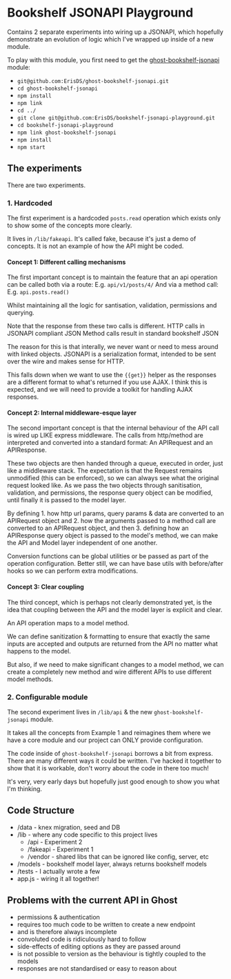 # Bookshelf JSONAPI Playground

Contains 2 separate experiments into wiring up a JSONAPI, which hopefully
demonstrate an evolution of logic which I've wrapped up inside of a new module.

To play with this module, you first need to get the [ghost-bookshelf-jsonapi](https://github.com/ErisDS/ghost-bookshelf-jsonapi) module:

- `git@github.com:ErisDS/ghost-bookshelf-jsonapi.git`
- `cd ghost-bookshelf-jsonapi`
- `npm install`
- `npm link`
- `cd ../`
- `git clone git@github.com:ErisDS/bookshelf-jsonapi-playground.git`
- `cd bookshelf-jsonapi-playground`
- `npm link ghost-bookshelf-jsonapi`
- `npm install`
- `npm start`

## The experiments

There are two experiments.
 
### 1. Hardcoded
 
The first experiment is a hardcoded `posts.read` operation which exists only to show
some of the concepts more clearly. 

It lives in `/lib/fakeapi`. It's called fake, because it's just a demo of concepts. 
It is not an example of how the API might be coded. 

#### Concept 1: Different calling mechanisms

The first important concept is to maintain the feature that an api operation can be called both via a route:
E.g. `api/v1/posts/4/`
And via a method call:
E.g. `api.posts.read()`

Whilst maintaining all the logic for santisation, validation, permissions and querying.

Note that the response from these two calls is different.
HTTP calls in JSONAPI compliant JSON
Method calls result in standard bookshelf JSON

The reason for this is that interally, we never want or need to mess around with linked objects.
JSONAPI is a serialization format, intended to be sent over the wire and makes sense for HTTP.

This falls down when we want to use the `{{get}}` helper as the responses are a different format to what's 
returned if you use AJAX. I think this is expected, and we will need to provide a toolkit for handling AJAX responses.

#### Concept 2: Internal middleware-esque layer

The second important concept is that the internal behaviour of the API call is wired up LIKE express middleware.
The calls from http/method are interpreted and converted into a standard format: An APIRequest and an APIResponse.

These two objects are then handed through a queue, executed in order, just like a middleware stack.
The expectation is that the Request remains unmodified (this can be enforced), so we can always see what the 
original request looked like. As we pass the two objects through sanitisation, validation, and permissions, the
response query object can be modified, until finally it is passed to the model layer.

By defining 1. how http url params, query params & data are converted to an APIRequest object and 2. how the
arguments passed to a method call are converted to an APIRequest object, and then 3. defining how an APIResponse query
object is passed to the model's method, we can make the API and Model layer independent of one another.

Conversion functions can be global utilities or be passed as part of the operation configuration.
Better still, we can have base utils with before/after hooks so we can perform extra modifications.

#### Concept 3: Clear coupling

The third concept, which is perhaps not clearly demonstrated yet, is the idea that coupling between the API
and the model layer is explicit and clear.

An API operation maps to a model method.

We can define sanitization & formatting to ensure that exactly the same inputs are accepted
and outputs are returned from the API no matter what happens to the model.

But also, if we need to make significant changes to a model method, we can create a completely
new method and wire different APIs to use different model methods.

### 2. Configurable module

The second experiment lives in `/lib/api` & the new `ghost-bookshelf-jsonapi` module.
 
It takes all the concepts from Example 1 and reimagines them where we have a core module and our project can ONLY
provide configuration.

The code inside of `ghost-bookshelf-jsonapi` borrows a bit from express. There are many different ways it could be written.
I've hacked it together to show that it is workable, don't worry about the code in there too much! 

It's very, very early days but hopefully just good enough to show you what I'm thinking.
 
 
## Code Structure
* /data - knex migration, seed and DB
* /lib - where any code specific to this project lives
    - /api - Experiment 2
    - /fakeapi - Experiment 1
    - /vendor - shared libs that can be ignored like config, server, etc
* /models - bookshelf model layer, always returns bookshelf models
* /tests - I actually wrote a few 
* app.js - wiring it all together! 

## Problems with the current API in Ghost

- permissions & authentication
- requires too much code to be written to create a new endpoint
- and is therefore always incomplete
- convoluted code is ridiculously hard to follow
- side-effects of editing options as they are passed around
- is not possible to version as the behaviour is tightly coupled to the models   
- responses are not standardised or easy to reason about 
  
